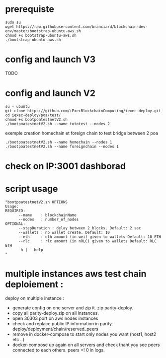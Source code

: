 # prerequiste

```
sudo su
wget https://raw.githubusercontent.com/branciard/blockchain-dev-env/master/bootstrap-ubuntu-aws.sh
chmod +x bootstrap-ubuntu-aws.sh
./bootstrap-ubuntu-aws.sh
```

# config and launch V3

TODO

# config and launch V2
```
su - ubuntu
git clone https://github.com/iExecBlockchainComputing/iexec-deploy.git
cd iexec-deploy/poa/test/
chmod +x bootpoatestnetV2.sh
./bootpoatestnetV2.sh --name tototest --nodes 2

```
exemple creation homechain et foreign chain to test bridge between 2 poa
```
./bootpoatestnetV2.sh --name homechain --nodes 1
./bootpoatestnetV2.sh --name foreignchain --nodes 1

```
# check on IP:3001 dashborad

# script usage
```
"bootpoatestnetV2.sh OPTIONS
Usage:
REQUIRED:
      --name    : blockchainName
      --nodes   : number_of_nodes
OPTIONAL:
      --stepDuration : delay between 2 blocks. Default: 2 sec
      --wallets : nb wallet create. Default: 10
      --eth     : eth amount (in wei) given to wallets Default: 10 ETH
      --rlc     : rlc amount (in nRLC) given to wallets Default: RLC ETH
      -h | --help
"
```
# multiple instances aws test chain deploiement :

deploy on multiple instance :
-  generate  config  on one server and zip it. zip parity-deploy.
- copy all parity-deploy.zip on all instances.
- open 30303 port on aws nodes instances
- check and replace public IP information in parity-deploy/deployment/chain/reserved_peers
- remove in docker-compose to start only nodes you want (host1, host2 etc ..)
- docker-compose up again on all servers and check thaht you see peers connected to each others. peers =! 0 in logs.
